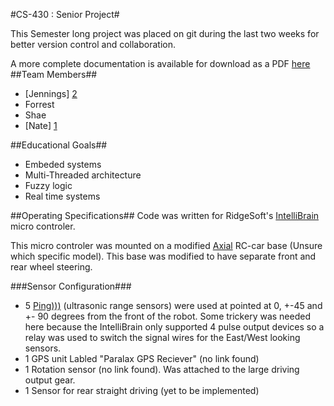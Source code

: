#CS-430 : Senior Project#

This Semester long project was placed on git during the last two weeks for better version control and collaboration.

A more complete documentation is available for download as a PDF [here](http://www.townsendjennings.com/portfolio/roboDocumentation.pdf)
##Team Members##
* [Jennings] [2]
* Forrest
* Shae
* [Nate] [1]

##Educational Goals##
* Embeded systems
* Multi-Threaded architecture
* Fuzzy logic
* Real time systems

##Operating Specifications##
Code was written for RidgeSoft's [IntelliBrain](http://www.ridgesoft.com/intellibrain/intellibrain.htm) micro controler.

This micro controler was mounted on a modified [Axial](http://www.axialracing.com/) RC-car base (Unsure which specific model). This base was modified to have separate front and rear wheel steering. 

###Sensor Configuration###
* 5 [Ping)))](http://www.parallax.com/tabid/768/ProductID/92/Default.aspx) (ultrasonic range sensors) were used at pointed at 0, +-45 and +- 90 degrees from the front of the robot. Some trickery was needed here because the IntelliBrain only supported 4 pulse output devices so a relay was used to switch the signal wires for the East/West looking sensors.
* 1 GPS unit Labled "Paralax GPS Reciever" (no link found)
* 1 Rotation sensor (no link found). Was attached to the large driving output gear.
* 1 Sensor for rear straight driving (yet to be implemented)



[1]: http://nathanjkwoods.com "Nathan's Personal Website"
[2]: http://www.townsendjennings.com "Jennings' Personal Website"